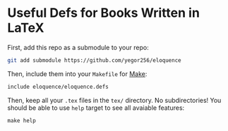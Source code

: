 # Useful Defs for Books Written in LaTeX

First, add this repo as a submodule to your repo:

```bash
git add submodule https://github.com/yegor256/eloquence
```

Then, include them into your `Makefile` for [Make]:

```bash
include eloquence/eloquence.defs
```

Then, keep all your `.tex` files in the `tex/` directory.
No subdirectories!
You should be able to use `help` target to see all avaiable features:

```text
make help
```

[Make]: https://www.gnu.org/software/make/
